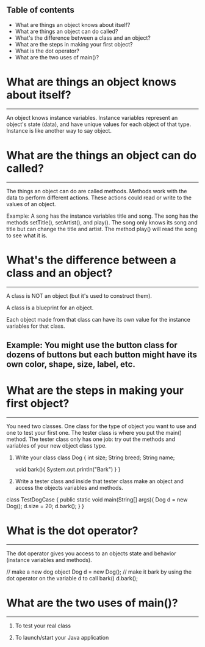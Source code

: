 Table of contents
--------------------------
- What are things an object knows about itself? 
- What are things an object can do called? 
- What's the difference between a class and an object? 
- What are the steps in making your first object? 
- What is the dot operator? 
- What are the two uses of main()?

# What are things an object knows about itself? 
-------------------------------------------------
An object knows instance variables. Instance variables represent an object's state (data), and have unique values for each object of that type. Instance is like another way to say object. 

# What are the things an object can do called? 
-------------------------------------------------
The things an object can do are called methods. Methods work with the data to perform different actions. These actions could read or write to the values of an object. 

Example: 
A song has the instance variables title and song. The song has the methods setTitle(), setArtist(), and play(). 
The song only knows its song and title but can change the title and artist. The method play() will read the song to see what it is. 

# What's the difference between a class and an object? 
-------------------------------------------------
A class is NOT an object (but it's used to construct them). 

A class is a blueprint for an object. 

Each object made from that class can have its own value for the instance variables for that class. 

Example: 
You might use the button class for dozens of buttons but each button might have its own color, shape, size, label, etc. 
-------------------------------------------------
# What are the steps in making your first object? 
-------------------------------------------------
You need two classes. One class for the type of object you want to use and one to test your first one. The tester class is where you put the main() method. The tester class only has one job: try out the methods and variables of your new object class type. 

1. Write your class
class Dog {
	int size;
	String breed;
	String name;
	
	void bark(){
		System.out.println("Bark")
     }
}

2. Write a tester class and inside that tester class make an object and access the objects variables and methods. 

class TestDogCase {
	public static void main(String[] args){
	     Dog d = new Dog();
	     d.size = 20;
	     d.bark();
     }
}

# What is the dot operator? 
-------------------------------------------------
The dot operator gives you access to an objects state and behavior (instance variables and methods).

// make a new dog object 
Dog d = new Dog();
// make it bark by using the dot operator on the variable d to call bark()
d.bark();

# What are the two uses of main()? 
--------------------------------------------------
1. To test your real class

2. To launch/start your Java application